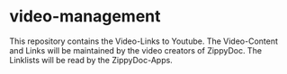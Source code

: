 # video-management
This repository contains the Video-Links to Youtube. The Video-Content and Links will be maintained by the video creators of ZippyDoc.
The Linklists will be read by the ZippyDoc-Apps.
